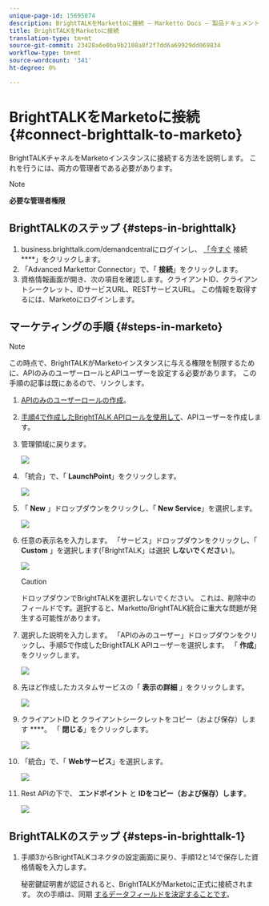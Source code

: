 ```yaml
---
unique-page-id: 15695874
description: BrightTALKをMarkettoに接続 — Marketto Docs — 製品ドキュメント
title: BrightTALKをMarketoに接続
translation-type: tm+mt
source-git-commit: 23428a6e0ba9b2108a8f2f7dd6a69929dd069834
workflow-type: tm+mt
source-wordcount: '341'
ht-degree: 0%

---
```



# BrightTALKをMarketoに接続 {#connect-brighttalk-to-marketo}

BrightTALKチャネルをMarketoインスタンスに接続する方法を説明します。 これを行うには、両方の管理者である必要があります。

>[!NOTE]
>
>**必要な管理者権限**

## BrightTALKのステップ {#steps-in-brighttalk}

1. business.brighttalk.com/demandcentralにログインし、 [「今すぐ](http://business.brighttalk.com/demandcentral/login) 接続 ****」をクリックします。
1. 「Advanced Markettor Connector」で、「 **接続**」をクリックします。
1. 資格情報画面が開き、次の項目を確認します。クライアントID、クライアントシークレット、IDサービスURL、RESTサービスURL。 この情報を取得するには、Marketoにログインします。

## マーケティングの手順 {#steps-in-marketo}

>[!NOTE]
>
>この時点で、BrightTALKがMarketoインスタンスに与える権限を制限するために、APIのみのユーザーロールとAPIユーザーを設定する必要があります。 この手順の記事は既にあるので、リンクします。

1. [APIのみのユーザーロールの作成](http://docs.marketo.com/x/iwMk)。
1. [手順4で作成したBrightTALK APIロールを使用して](http://docs.marketo.com/x/jwMk)、APIユーザーを作成します。
1. 管理領域に戻ります。

   ![](assets/one.png)

1. 「統合」で、「 **LaunchPoint**」をクリックします。

   ![](assets/two.png)

1. 「 **New** 」ドロップダウンをクリックし、「 **New Service**」を選択します。

   ![](assets/three.png)

1. 任意の表示名を入力します。 「サービス」ドロップダウンをクリックし、「 **Custom** 」を選択します(「BrightTALK」は選択 **しないでください** )。

   ![](assets/four.png)

   >[!CAUTION]
   >
   >ドロップダウンでBrightTALKを選択しないでください。 これは、削除中のフィールドです。選択すると、Marketto/BrightTALK統合に重大な問題が発生する可能性があります。

1. 選択した説明を入力します。 「APIのみのユーザー」ドロップダウンをクリックし、手順5で作成したBrightTALK APIユーザーを選択します。 「 **作成**」をクリックします。

   ![](assets/five.png)

1. 先ほど作成したカスタムサービスの「 **表示の詳細** 」をクリックします。

   ![](assets/six.png)

1. クライアントID **と** クライアントシークレットをコピー（および保存）します ****。 「 **閉じる**」をクリックします。

   ![](assets/eight-1.png)

1. 「統合」で、「 **Webサービス**」を選択します。

   ![](assets/nine-1.png)

1. Rest APIの下で、 **エンドポイント** と **IDをコピー（および保存）します**。

   ![](assets/ten.png)

## BrightTALKのステップ {#steps-in-brighttalk-1}

1. 手順3からBrightTALKコネクタの設定画面に戻り、手順12と14で保存した資格情報を入力します。

   秘密鍵証明書が認証されると、BrightTALKがMarketoに正式に接続されます。 次の手順は、同期 [するデータフィールドを決定することです](http://support.brighttalk.com/hc/en-us/articles/115005131274-BrightTALK-Connector-for-Marketo-Choose-the-Fields-to-Sync)。

